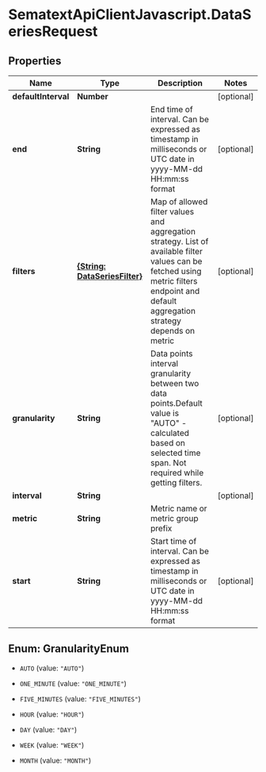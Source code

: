 # SematextApiClientJavascript.DataSeriesRequest

## Properties

| Name                | Type                                                  | Description                                                                                                                                                                            | Notes      |
| ------------------- | ----------------------------------------------------- | -------------------------------------------------------------------------------------------------------------------------------------------------------------------------------------- | ---------- |
| **defaultInterval** | **Number**                                            |                                                                                                                                                                                        | [optional] |
| **end**             | **String**                                            | End time of interval. Can be expressed as timestamp in milliseconds or UTC date in yyyy-MM-dd HH:mm:ss format                                                                          | [optional] |
| **filters**         | [**{String: DataSeriesFilter}**](DataSeriesFilter.md) | Map of allowed filter values and aggregation strategy. List of available filter values can be fetched using metric filters endpoint and default aggregation strategy depends on metric | [optional] |
| **granularity**     | **String**                                            | Data points interval granularity between two data points.Default value is \"AUTO\" - calculated based on selected time span. Not required while getting filters.                       | [optional] |
| **interval**        | **String**                                            |                                                                                                                                                                                        | [optional] |
| **metric**          | **String**                                            | Metric name or metric group prefix                                                                                                                                                     |
| **start**           | **String**                                            | Start time of interval. Can be expressed as timestamp in milliseconds or UTC date in yyyy-MM-dd HH:mm:ss format                                                                        | [optional] |

<a name="GranularityEnum"></a>

## Enum: GranularityEnum

- `AUTO` (value: `"AUTO"`)

- `ONE_MINUTE` (value: `"ONE_MINUTE"`)

- `FIVE_MINUTES` (value: `"FIVE_MINUTES"`)

- `HOUR` (value: `"HOUR"`)

- `DAY` (value: `"DAY"`)

- `WEEK` (value: `"WEEK"`)

- `MONTH` (value: `"MONTH"`)
